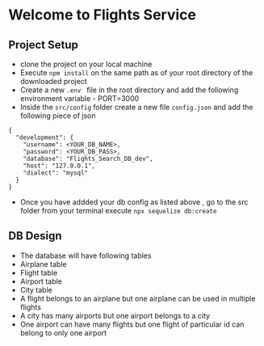 #  Welcome to Flights Service

## Project Setup 
- clone the project on your local machine 
- Execute ` npm install ` on the same path as of your root directory of the downloaded project  
- Create a new `.env ` file in the root directory and add the following environment variable 
		- PORT=3000
- Inside the `src/config` folder create a new file `config.json` and add the following piece of json 

```
{
  "development": {
    "username": <YOUR_DB_NAME>,
    "password": <YOUR_DB_PASS>,
    "database": "Flights_Search_DB_dev",
    "host": "127.0.0.1",
    "dialect": "mysql"
  }
}

```
- Once you have addded your db config as listed above , go to the src folder from your terminal 
  execute `npx sequelize db:create`

## DB Design
- The database will have following tables 
 - Airplane table
 - Flight table 
 - Airport table
 - City table 
- A flight belongs to an airplane but one airplane can be used in multiple flights 
- A city has many airports but one airport belongs to a city 
- One airport can have many flights but one flight of particular id can belong to only one airport 


